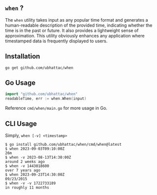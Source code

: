 ## `when` ?
The `when` utility takes input as any popular time format and generates a human-readable description of the provided time, indicating whether the time is in the past or future. It also provides a lightweight sense of approximation. This utility obviously enhances any application where timestamped data is frequently displayed to users.

## Installation

```
go get github.com/ubhattac/when
```

## Go Usage

```go
import "github.com/ubhattac/when"
readableTime, err := when.When(input)
```

Reference `cmd/when/main.go` for more usage in Go.

## CLI Usage

Simply, `when [-v] <timestamp>`

```
$ go install github.com/ubhattac/when/cmd/when@latest
$ when 2023-09-03T09:10:00Z
26m
$ when -v 2023-08-13T14:30:00Z
around 2 weeks ago
$ when -v 1443018600
over 7 years ago
$ when 2023-09-23T14:30:00Z
09/23/2015
$ when -v -v 1722733189
in roughly 11 months
```
